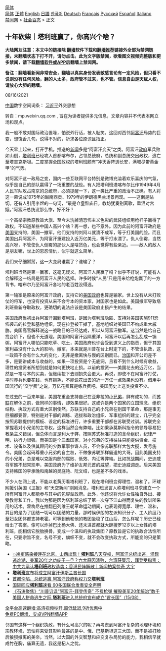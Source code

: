  <!-- 面包屑导航 --> <div class="breadcrumb"><!-- GTranslate: https://gtranslate.io/ -->  <div class="switcher notranslate">  <div class="selected">  <a href="#" onclick="return false;"> 简体</a>  </div>  <div class="option">  <a href="https://www.bannedbook.org" onclick="doGTranslate('zh-CN|zh-CN');jQuery('div.switcher div.selected a').html(jQuery(this).html());return false;" title="简体中文" class="nturl selected"> 简体</a>  <a href="https://www.bannedbook.org/zh-tw/" onclick="doGTranslate('zh-CN|zh-TW');jQuery('div.switcher div.selected a').html(jQuery(this).html());return false;" title="繁體中文" class="nturl"> 正體</a>  <a href="https://www.bannedbook.org/en/" onclick="doGTranslate('zh-CN|en');jQuery('div.switcher div.selected a').html(jQuery(this).html());return false;" title="English" class="nturl"> English</a>  <a href="https://www.bannedbook.org/ja/" onclick="doGTranslate('zh-CN|ja');jQuery('div.switcher div.selected a').html(jQuery(this).html());return false;" title="日本語" class="nturl"> 日語</a>  <a href="https://www.bannedbook.org/ko/" onclick="doGTranslate('zh-CN|ko');jQuery('div.switcher div.selected a').html(jQuery(this).html());return false;" title="한국어" class="nturl"> 한국어</a>  <a href="https://www.bannedbook.org/de/" onclick="doGTranslate('zh-CN|de');jQuery('div.switcher div.selected a').html(jQuery(this).html());return false;" title="Deutsch" class="nturl"> Deutsch</a>  <a href="https://www.bannedbook.org/fr/" onclick="doGTranslate('zh-CN|fr');jQuery('div.switcher div.selected a').html(jQuery(this).html());return false;" title="Français" class="nturl"> Français</a>  <a href="https://www.bannedbook.org/ru/" onclick="doGTranslate('zh-CN|ru');jQuery('div.switcher div.selected a').html(jQuery(this).html());return false;" title="Русский" class="nturl"> Русский</a>  <a href="https://www.bannedbook.org/es/" onclick="doGTranslate('zh-CN|es');jQuery('div.switcher div.selected a').html(jQuery(this).html());return false;" title="Español" class="nturl"> Español</a>  <a href="https://www.bannedbook.org/it/" onclick="doGTranslate('zh-CN|it');jQuery('div.switcher div.selected a').html(jQuery(this).html());return false;" title="Italiano" class="nturl"> Italiano</a>  </div>  </div>      <div class='breadcrumb-sub'><!-- Breadcrumb NavXT 6.3.0 --> <a href="https://www.bannedbook.org/" class="home">禁闻网</a> &gt; <a href="https://www.bannedbook.org/bnews/baitai/" class="category">社会百态</a> &gt; 正文</div></div><h2>十年砍柴｜塔利班赢了，你高兴个啥？</h2> <p class="notice"><b>大陆网友注意：本文中的链接除 <a href="https://github.com/bannedbook/fanqiang" >翻墙</a>软件下载和<a href="https://github.com/killgcd/justmysocks/blob/master/README.md">翻墙推荐</a>链接外全部为禁网链接，未翻墙状态下打不开，请勿点击。此为文字版禁闻，欲看图文视频完整版和更多禁闻，请下载<a href="https://github.com/bannedbook/fanqiang">翻墙软件或APP</a>后翻墙上禁闻网。</p><p>备注：翻墙看新闻非常安全，翻墙以真实身份发表敏感言论有一定风险，但只看不说则没有任何风险，翻的人太多，政府管不过来，也不管。信息自由是天赋人权，请放心大胆的翻墙。</b></p>  <div class="entry"> <p>08/16/2021</p> <p><span class='wp_keywordlink_affiliate'><a href="https://www.bannedbook.org/" title="中国" target="_blank">中国</a></span>数字空间词条： <a href="https://www.bannedbook.org/bnews/tag/%e4%b9%a0%e8%bf%91%e5%b9%b3/" class="st_tag internal_tag" rel="tag" title="标签 习近平 下的日志">习近平</a>外交思想</p> <p>转自：mp.weixin.qq.com , 旨在为读者提供多元信息，文章内容并不代表本网立场和观点。</p>  <p>我一般不敢对国际政治置喙，怕说外行话，被人耻笑。这回对西邻<a href="https://www.bannedbook.org/bnews/tag/%e9%98%bf%e5%af%8c%e6%b1%97/" class="st_tag internal_tag" rel="tag" title="标签 阿富汗 下的日志">阿富汗</a>局势的巨变，想饶舌几句。说得不对的，祈求各位原谅且指正。</p> <p>今天早上起来，打开手机，推送的<span class='wp_keywordlink_affiliate'><a href="https://www.bannedbook.org/" title="新闻">新闻</a></span>多是“阿富汗变天”之类。阿富汗<a href="https://www.bannedbook.org/bnews/tag/%e6%94%bf%e5%ba%9c/" class="st_tag internal_tag" rel="tag" title="标签 政府 下的日志">政府</a>军兵败如山倒，<a href="https://www.bannedbook.org/bnews/tag/%e5%a1%94%e5%88%a9%e7%8f%ad/" class="st_tag internal_tag" rel="tag" title="标签 塔利班 下的日志">塔利班</a>已经攻入首都喀布尔，占领总统府，总统和副总统交出政权，逃亡至塔吉克斯坦。二度掌握全国政权的塔利班颇有“冲天香阵透长安，满城尽带黄金甲”的气势。</p> <p>对阿富汗这一政局之变，国内一些互联网平台特别是微博充溢着欢乐喜庆的气氛，似乎是自己的部队赢得了一场重要的战役。有人把塔利班进喀布尔比作1949年4月人民军队攻占南京的总统府，必须提醒一下，这一类比严重的政治不正确。有人将这一幕说成1975年的越南西贡、1979年的伊朗德黑兰场景再现。——这倒是贴切。还有人引用李煜的一句词，“最是仓皇辞庙日，教坊犹奏别离歌，垂泪对宫娥。”阿富汗总统没那么惨，好不好？</p>  <p>一个高举宗教原教旨大旗、至今未洗掉清恐怖主义色彩的武装组织用枪杆子赢得了政权，不知道某些中国人高兴个啥？再一想，也不意外。因为此前的阿富汗政府是<a href="https://www.bannedbook.org/bnews/tag/%e7%be%8e%e5%9b%bd/" class="st_tag internal_tag" rel="tag" title="标签 美国 下的日志">美国</a>支持的，美国一撤军，他们支持的刘阿斗就溃不成军，等于打美国的脸。而且美国出兵阿富汗、为阿富汗重建投入近万亿美元，等于打水漂了。仇人倒霉，当然高兴呀，不管使仇人倒霉的那伙人是啥货色，也会觉得有些亲近。——敌人的敌人是朋友嘛，世上的恩怨情仇，似乎就这么简单。</p> <p>我们来仔细掰掰，这一大变局谁赢了？谁输了？</p> <p>塔利班当然是第一赢家，这毫无疑义。阿富汗人民赢了吗？似乎不好说，可能有人会解释这一结局是阿富汗人民的选择。许多时候“人民”只是用来给枪炮赢了的一方背书，喀布尔乃至阿富汗各地的老百姓没得选。</p>  <p>第一输家是原来的阿富汗政府，支持它的<a href="https://www.bannedbook.org/bnews/tag/%E7%BE%8E%E5%9B%BD%E6%94%BF%E5%BA%9C/" class="st_tag internal_tag" rel="tag" title="标签 美国政府 下的日志">美国政府</a>也算是输家。世上没有从未打败仗的将军，也没有投资从来不会亏本的资本家，对国家也是如此。美国撤军导致塔利班重新夺取政权，更确切的说法应该是美国政府止损产生的结果。</p> <p>美国政府当初出兵阿富汗围剿塔利班，是因为塔利班隐匿、支持对美国实施911恐怖袭击的拉登和基地组织，现在拉登被干掉了，基地组织对美国已不构成重大威胁。美国高官解释说这一战略目的已经达成，所以从阿富汗撤军。这当然是给自己找台阶下，但也不无道理。美国和阿富汗远隔重洋，阿富汗以后再怎么乱成一锅粥，阿富汗人哪怕只能吃草、吃土，美国政府也许会受到道义上的指责，但于其国家利益没有什么大的影响。撤军，本来就是川普在台上时定下的，不管谁执政，这一政策不会有什么大的变化，无非是撤离快与慢的区别而已。<span class='wp_keywordlink'><a href="https://www.bannedbook.org/forum24/topic8925.html" title="《治国大道》" target="_blank">治国</a></span>和开公司差不多，是要讲成本与收益的，如果一项投资是个无底洞，且看不到什么时候有收益，理性的投资者所想到就是如何更快地止损。以前的投资——美国花去的近万亿，当然是一笔亏本的买卖，但继续投下去则损失会更大。再说，即使不在阿富汗打仗，平时养兵也要花钱，也有损耗，不能说花出去的近一万亿一点效果也没有。借用中国流行的“交学费”之说，万亿花费算是练兵费吧。美国历史上这类投资不少。</p> <p>在过去的一百来年里，美国花重金支持自己在亚非拉的<a href="https://www.bannedbook.org/bnews/tag/%E5%B0%8F%E5%85%84%E5%BC%9F/" class="st_tag internal_tag" rel="tag" title="标签 小兄弟 下的日志">小兄弟</a>，鲜有成功的，而<a href="https://www.bannedbook.org/bnews/tag/%E8%8B%8F%E8%81%94/" class="st_tag internal_tag" rel="tag" title="标签 苏联 下的日志">苏联</a>在解体之前，做同样的事情，却效果很好。这或许是两个国家的立国理念、组织结构、执政方式有重大区别使然。苏联支持自己的小兄弟在别国干革命，那是事无巨细都要管，特别是对干部的训练、选拔和政治组织、军事组织的建立，几乎完全按照苏联提供的模板、设定的标准进行，许多重要干部都在苏联受过训。苏联完全掌握着对小兄弟的主导权，这样当然会有弊端，比如秉承莫斯科指令的领导容易犯教条主义错误，但总体而言是利大于弊，按照苏式标准打造的革命组织，纪律严明，执行力很强。而美国是个皿煮国家，对小兄弟的支持往往只能提供资金、技术、设备以及供其顾问的少数军事参谋人员，不会像苏联那样大包大揽，发号施令。美国会起码尊重小兄弟的自主权，不做像苏联那样霸道的大哥。因此美国支持的小兄弟，总是难以克服内部的腐败、低效、内讧等弊端。比如抗战期间，史迪威将军瞧不起常凯申，美国政府为了维护友邦元首的威望，把史迪威调走。后来美国支持韩国的李承晚和南越的吴庭艳、阮文绍，也是差不多的戏本。</p>  <p>不少人在网上说，不能以老黄历看塔利班了，现在塔利班变得理性、温和了。环球网援引英国《卫报》和“天空新闻”刚刚消息，塔利班发言人称塔利班寻求建立一个所有阿富汗人都能参与其中的包容型政府。此外，他还说将允许女性独自外出、接受教育和工作。我以为那是因为塔利班总结了第一次夺下江山得而复失的教训所采用的话术。霍梅尼在推翻巴列维王朝革命运动期间，也表现得宽厚、理性、温和，其目的是为了团结一切可以团结的力量，那时候伊朗的左派知识分子、工人阶层乃至妇女团体都支持老霍。可等到他和他的教团坐稳了江山后，怎么样呢？历史已经给出了答案。像可以炸掉巴比杨大佛、还未进首都就大肆搜罗12岁以上女性的塔利班，能相信它脱胎换骨，变成一个温和的执政集团？原教旨是它的执政合法性所在，只要宗旨不变，名号不变，旗帜不变，就不会改变执政方式，所能变的只是策略。</p> <ul class='op-related-articles' title='相关阅读'> <li><a href='https://www.bannedbook.org/bnews/bannedvideo/20210816/1607224.html' target='_blank'>💥炭疽感染接连在北京、山西出现！<b>塔利班</b>八天夺权，阿富汗总统出逃，涌现逃难潮，美军20年之功废于一旦？六大原因溃败，台湾获警示，拜登受指责；中共为承认<b>塔利班</b>政权造势；香港民阵解散｜新闻拍案惊奇 大宇</a></li> <li><a href='https://www.bannedbook.org/bnews/bannedvideo/20210816/1607221.html' target='_blank'><b>塔利班</b>宣布将成立阿富汗伊斯兰酋长国</a></li> <li><a href='https://www.bannedbook.org/bnews/taiwannews/20210816/1607218.html' target='_blank'>首都沦陷、总统逃离  阿富汗政府称权力交<b>塔利班</b></a></li> <li><a href='https://www.bannedbook.org/bnews/taiwannews/20210816/1607213.html' target='_blank'>国际回应<b>塔利班</b>速看 60多国联合发表安全声明</a></li> <li><a href='https://www.bannedbook.org/bnews/bannedvideo/20210816/1607182.html' target='_blank'>《石涛聚焦》“川普讥讽“阿富汗-拜登传奇” 不费枪弹 摧毁美军20年统治”数千美国人拼命逃生之际 <b>塔利班</b>进入总统府宣布成立“酋长国”（15/08）</a></li> </ul> <p class="texttj"> <a href="https://github.com/bannedbook/fanqiang/wiki/V2ray%E6%9C%BA%E5%9C%BA" target="_blank">全平台高速翻墙:高清视频秒开,超低延迟,9折优惠中</a><br/> <a href="https://github.com/bannedbook/fanqiang/wiki/%E7%A6%81%E9%97%BB%E7%BD%91%E5%AE%89%E5%8D%93%E7%BF%BB%E5%A2%99%E6%96%B0%E9%97%BBAPP" target="_blank">免费PC翻墙、安卓VPN翻墙APP</a></p><p>邻国有这样一个组织执政，有什么可高兴的呢？再考虑到阿富汗复杂的地理环境和宗教环境，恐怕将来受其影响最甚的是中、俄、巴基斯坦这三大国，而不是被打脸后狼狈撤离的美帝。当然，以大国的外交智慧和应变复杂局势的能力，我相信早就成竹在胸，庙算无遗，我这是杞人之忧。</p><a name='sharetosocial'></a>  <div style="margin-bottom:5px;padding-bottom:5px;clear:both"> <div id="archive-pix-1" class="banner-ads"> <!-- AuctionX Display platform tag START --> <div id="26318x728x90x621x_ADSLOT2" clicktrack="%%CLICK_URL_ESC%%"></div> <!-- AuctionX Display platform tag END --> </div> <div id="archive-pix-2" class="banner-ads"> <!-- AuctionX Display platform tag START --> <div id="26315x300x250x621x_ADSLOT2" clicktrack="%%CLICK_URL_ESC%%"></div> <!-- AuctionX Display platform tag END --> </div> </div>  <div id="archive-pix-1" class="banner-ads"> <!-- AuctionX Display platform tag START --> <div id="26318x728x90x621x_ADSLOT3" clicktrack="%%CLICK_URL_ESC%%"></div> <!-- AuctionX Display platform tag END --> </div> </div><!--END ENTRY--> 